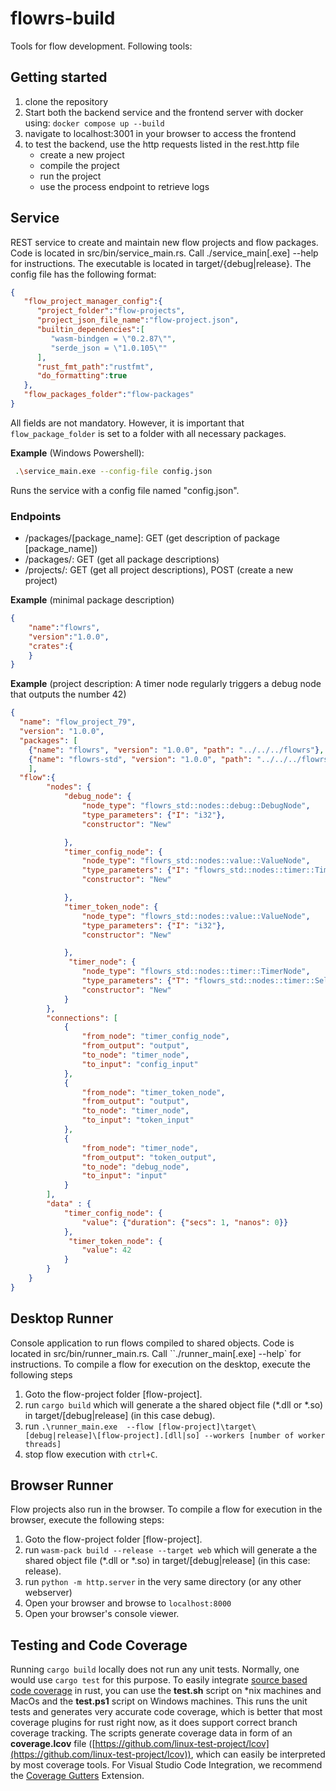 # flowrs-build
Tools for flow development. Following tools: 

## Getting started

1. clone the repository
2. Start both the backend service and the frontend server with docker using:
   ```docker compose up --build```
3. navigate to localhost:3001 in your browser to access the frontend
4. to test the backend, use the http requests listed in the rest.http file
    - create a new project
    - compile the project
    - run the project
    - use the process endpoint to retrieve logs

## Service 
REST service to create and maintain new flow projects and flow packages.
Code is located in src/bin/service_main.rs. 
Call ./service_main[.exe] --help for instructions. The executable is located in target/{debug|release}.
The config file has the following format: 
```json
{
   "flow_project_manager_config":{
      "project_folder":"flow-projects",
      "project_json_file_name":"flow-project.json",
      "builtin_dependencies":[
         "wasm-bindgen = \"0.2.87\"",
         "serde_json = \"1.0.105\""
      ],
      "rust_fmt_path":"rustfmt",
      "do_formatting":true
   },
   "flow_packages_folder":"flow-packages"
}
```
All fields are not mandatory. However, it is important that `flow_package_folder` is set to a folder with all necessary packages.

**Example** (Windows Powershell):
```bash
 .\service_main.exe --config-file config.json
```
Runs the service with a config file named "config.json". 
### Endpoints

- /packages/[package_name]: GET (get description of package [package_name])  
- /packages/: GET (get all package descriptions)
- /projects/: GET (get all project descriptions), POST (create a new project)


**Example** (minimal package description)
```json
{
    "name":"flowrs",
    "version":"1.0.0",
    "crates":{
    }
}
```
**Example** (project description: A timer node regularly triggers a debug node that outputs the number 42)
```json
{
  "name": "flow_project_79",
  "version": "1.0.0",
  "packages": [
    {"name": "flowrs", "version": "1.0.0", "path": "../../../flowrs"}, 
    {"name": "flowrs-std", "version": "1.0.0", "path": "../../../flowrs-std"}
    ],
  "flow":{        
        "nodes": {
            "debug_node": {
                "node_type": "flowrs_std::nodes::debug::DebugNode",
                "type_parameters": {"I": "i32"},
                "constructor": "New"

            },
            "timer_config_node": {
                "node_type": "flowrs_std::nodes::value::ValueNode",
                "type_parameters": {"I": "flowrs_std::nodes::timer::TimerNodeConfig"},
                "constructor": "New"

            },
            "timer_token_node": {
                "node_type": "flowrs_std::nodes::value::ValueNode",
                "type_parameters": {"I": "i32"},
                "constructor": "New"

            },
             "timer_node": {
                "node_type": "flowrs_std::nodes::timer::TimerNode",
                "type_parameters": {"T": "flowrs_std::nodes::timer::SelectedTimer", "U": "i32"},
                "constructor": "New"
            }
        },
        "connections": [
            {
                "from_node": "timer_config_node",
                "from_output": "output",
                "to_node": "timer_node",
                "to_input": "config_input"
            },
            {
                "from_node": "timer_token_node",
                "from_output": "output",
                "to_node": "timer_node",
                "to_input": "token_input"
            },
            {
                "from_node": "timer_node",
                "from_output": "token_output",
                "to_node": "debug_node",
                "to_input": "input"
            }
        ], 
        "data" : {
            "timer_config_node": {
                "value": {"duration": {"secs": 1, "nanos": 0}}
            },
             "timer_token_node": {
                "value": 42
            }
        }
    }
}
```
## Desktop Runner 
Console application to run flows compiled to shared objects. 
Code is located in src/bin/runner_main.rs. 
Call ``./runner_main[.exe] --help` for instructions. 
To compile a flow for execution on the desktop, execute the following steps 
1. Goto the flow-project folder [flow-project].
2. run `cargo build` which will generate a the shared object file (*.dll or *.so) in target/[debug|release] (in this case debug).
3. run `.\runner_main.exe  --flow [flow-project]\target\[debug|release]\[flow-project].[dll|so] --workers [number of worker threads]`
4. stop flow execution with `ctrl+C`.
   
## Browser Runner
Flow projects also run in the browser. 
To compile a flow for execution in the browser, execute the following steps: 
1. Goto the flow-project folder [flow-project].
2. run `wasm-pack build --release --target web` which will generate a the shared object file (*.dll or *.so) in target/[debug|release] (in this case: release).
3. run `python -m http.server` in the very same directory (or any other webserver)
4. Open your browser and browse to `localhost:8000`
5. Open your browser's console viewer. 


## Testing and Code Coverage

Running ```cargo build``` locally does not run any unit tests. Normally, one would use ```cargo test``` for this purpose. To easily integrate [source based code coverage](https://doc.rust-lang.org/rustc/instrument-coverage.html) in rust, you can use the **test.sh** script on *nix machines and MacOs and the **test.ps1** script on Windows machines. This runs the unit tests and generates very accurate code coverage, which is better that most coverage plugins for rust right now, as it does support correct branch coverage tracking. The scripts generate coverage data in form of an **coverage.lcov** file ([https://github.com/linux-test-project/lcov](https://github.com/linux-test-project/lcov)), which can easily be interpreted by most coverage tools. For Visual Studio Code Integration, we recommend the [Coverage Gutters](https://marketplace.visualstudio.com/items?itemName=ryanluker.vscode-coverage-gutters) Extension.
